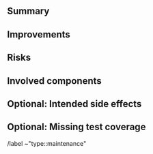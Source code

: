 ## Summary

<!--
Please briefly describe what part of the code base needs to be refactored.
-->

## Improvements

<!--
Explain the benefits of refactoring this code.
-->

## Risks

<!--
Please list features that can break because of this refactoring and how you intend to solve that.
-->

## Involved components

<!--
List files or directories that will be changed by the refactoring.
-->

## Optional: Intended side effects

<!--
If the refactoring involves changes apart from the main improvements (such as a better UI), list them here.
It may be a good idea to create separate issues and link them here.
-->

## Optional: Missing test coverage

<!--
If you are aware of tests that need to be written or adjusted apart from unit tests for the changed components,
please list them here.
-->

<!--
Please select the appropriate label from the following:
    ~"feature::addition"
    ~"type::maintenance"
    ~"maintenance::refactor"
    ~"maintenance::pipelines"
    ~"maintenance::workflow"
-->

/label ~"type::maintenance"
